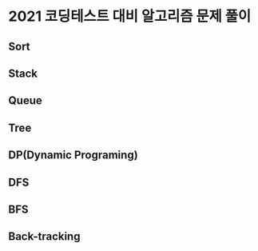 # 2021 코딩테스트 대비 알고리즘 문제 풀이

## Sort

## Stack

## Queue

## Tree

## DP(Dynamic Programing)

## DFS

## BFS

## Back-tracking
